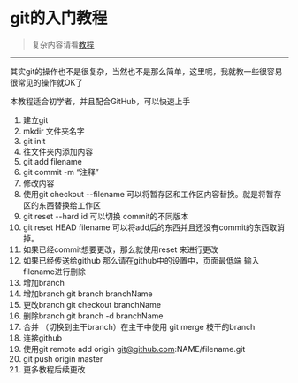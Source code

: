# git的入门教程
>复杂内容请看[教程](http://www.runoob.com/git/git-tutorial.html)

---
其实git的操作也不是很复杂，当然也不是那么简单，这里呢，我就教一些很容易很常见的操作就OK了

本教程适合初学者，并且配合GitHub，可以快速上手

1. 建立git
  1. mkdir 文件夹名字
  2. git init
  3. 往文件夹内添加内容
  4. git add filename
  5. git commit -m “注释”
2. 修改内容
  1. 使用git checkout --filename 可以将暂存区和工作区内容替换。就是将暂存区的东西替换给工作区
  2. git reset --hard id 可以切换 commit的不同版本
  3. git reset HEAD filename 可以将add后的东西并且还没有commit的东西取消掉。
  4. 如果已经commit想要更改，那么就使用reset 来进行更改
  5. 如果已经传送给github 那么请在github中的设置中，页面最低端 输入filename进行删除
3. 增加branch
  1. 增加branch git branch branchName
  2. 更改branch git checkout branchName
  3. 删除branch git branch -d branchName
  4. 合并 （切换到主干branch）在主干中使用 git merge 枝干的branch
4. 连接github
  1. 使用git remote add origin git@github.com:NAME/filename.git
  2. git push origin master
5. 更多教程后续更改
